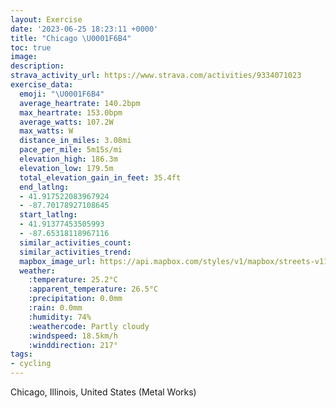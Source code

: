 ```yaml
---
layout: Exercise
date: '2023-06-25 18:23:11 +0000'
title: "Chicago \U0001F6B4"
toc: true
image:
description:
strava_activity_url: https://www.strava.com/activities/9334071023
exercise_data:
  emoji: "\U0001F6B4"
  average_heartrate: 140.2bpm
  max_heartrate: 153.0bpm
  average_watts: 107.2W
  max_watts: W
  distance_in_miles: 3.08mi
  pace_per_mile: 5m15s/mi
  elevation_high: 186.3m
  elevation_low: 179.5m
  total_elevation_gain_in_feet: 35.4ft
  end_latlng:
  - 41.917522083967924
  - -87.70178927108645
  start_latlng:
  - 41.91377453505993
  - -87.65318118967116
  similar_activities_count:
  similar_activities_trend:
  mapbox_image_url: https://api.mapbox.com/styles/v1/mapbox/streets-v11/static/path-5+787af2-1.0(_ry~Flf_vOiGrJ%5Dn%40aArA%3FDLRBHQb%40AVLrQ%40pGAfC%40%60Ax%40vFl%40~DPv%40z%40jGFz%40B%7CBDx%40%3FXjDEdAEXE%60%40SFKGw%40Bu%40%40IHQLENDLXF~ABvB%3FdEHbO%40vHHnG%3FpFCx%40UrBEh%40AfA%3FxBFrEVlFZlM%3FpDDnDDzGA%7CADxC%40~QAbDDpH%3F%60FBpGDnBKtH%40xN%3FLGT%3F%7CBIZQFcEF),pin-s-s+e5b22e(-87.65559,41.91536),pin-s-f+89ae00(-87.70168999999997,41.915039999999976)/auto/800x800?access_token=pk.eyJ1Ijoiam9zaGJlY2ttYW4iLCJhIjoiY205eWR2aDd1MWZ6djJrbXc4a3M0bWZleiJ9.XiG9OWkNcZk2QzjJbxLB4A
  weather:
    :temperature: 25.2°C
    :apparent_temperature: 26.5°C
    :precipitation: 0.0mm
    :rain: 0.0mm
    :humidity: 74%
    :weathercode: Partly cloudy
    :windspeed: 18.5km/h
    :winddirection: 217°
tags:
- cycling
---
```

Chicago, Illinois, United States (Metal Works)
